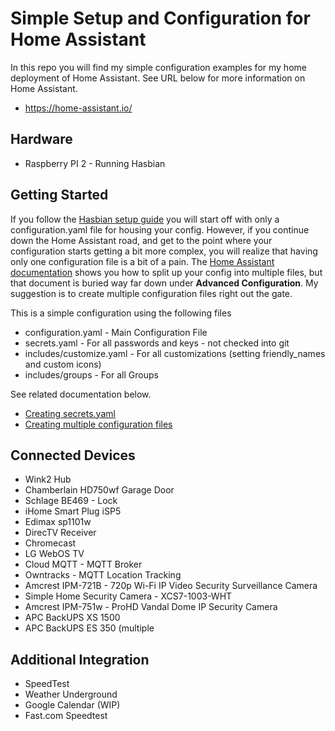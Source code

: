 # Simple Setup and Configuration for Home Assistant

In this repo you will find my simple configuration examples for my home deployment of Home Assistant. See URL below for more information on Home Assistant.

* https://home-assistant.io/

## Hardware
* Raspberry PI 2 - Running Hasbian 


## Getting Started
If you follow the [Hasbian setup guide](https://home-assistant.io/docs/hassbian/installation/) you will start off with only a configuration.yaml file for housing your config.
However, if you continue down the Home Assistant road, and get to the point where your configuration starts getting a bit more complex, you will realize that having only one configuration file is a bit of a pain. 
The [Home Assistant documentation](https://home-assistant.io/docs/configuration/splitting_configuration/) shows you how to split up your config into multiple files, but that document is buried way far down under **Advanced Configuration**. My suggestion is to create multiple configuration files right out the gate. 


This is a simple configuration using the following files

* configuration.yaml - Main Configuration File
* secrets.yaml - For all passwords and keys - not checked into git
* includes/customize.yaml - For all customizations (setting friendly_names and custom icons)
* includes/groups - For all Groups

See related documentation below.
* [Creating secrets.yaml](https://home-assistant.io/docs/configuration/secrets/)
* [Creating multiple configuration files](https://home-assistant.io/docs/configuration/splitting_configuration/)
 


## Connected Devices
* Wink2 Hub
* Chamberlain  HD750wf Garage Door
* Schlage BE469 - Lock
* iHome Smart Plug iSP5
* Edimax sp1101w 
* DirecTV Receiver
* Chromecast
* LG WebOS TV
* Cloud MQTT - MQTT Broker
* Owntracks - MQTT Location Tracking
* Amcrest IPM-721B -  720p Wi-Fi IP Video Security Surveillance Camera
* Simple Home Security Camera - XCS7-1003-WHT
* Amcrest IPM-751w - ProHD Vandal Dome IP Security Camera 
* APC BackUPS XS 1500
* APC BackUPS ES 350 (multiple


## Additional Integration
* SpeedTest
* Weather Underground
* Google Calendar (WIP)
* Fast.com Speedtest


